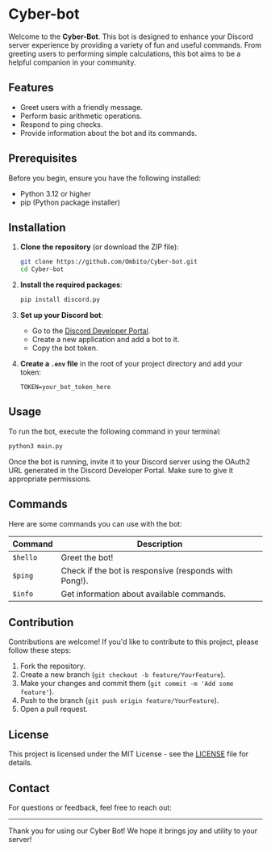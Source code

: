 # Cyber-bot


Welcome to the **Cyber-Bot**. This bot is designed to enhance your Discord server experience by providing a variety of fun and useful commands. From greeting users to performing simple calculations, this bot aims to be a helpful companion in your community.

## Features

- Greet users with a friendly message.
- Perform basic arithmetic operations.
- Respond to ping checks.
- Provide information about the bot and its commands.

## Prerequisites

Before you begin, ensure you have the following installed:

- Python 3.12 or higher
- pip (Python package installer)

## Installation

1. **Clone the repository** (or download the ZIP file):
   ```bash
   git clone https://github.com/Ombito/Cyber-bot.git
   cd Cyber-bot
   ```

2. **Install the required packages**:
   ```bash
   pip install discord.py
   ```

3. **Set up your Discord bot**:
   - Go to the [Discord Developer Portal](https://discord.com/developers/applications).
   - Create a new application and add a bot to it.
   - Copy the bot token.

4. **Create a `.env` file** in the root of your project directory and add your token:
   ```plaintext
   TOKEN=your_bot_token_here
   ```

## Usage

To run the bot, execute the following command in your terminal:

```bash
python3 main.py
```


Once the bot is running, invite it to your Discord server using the OAuth2 URL generated in the Discord Developer Portal. Make sure to give it appropriate permissions.

## Commands

Here are some commands you can use with the bot:

| Command              | Description                                           |
|---------------------|-------------------------------------------------------|
| `$hello`            | Greet the bot!                                       |
| `$ping`             | Check if the bot is responsive (responds with Pong!).|
| `$info`            | Get information about available commands.            |

## Contribution

Contributions are welcome! If you'd like to contribute to this project, please follow these steps:

1. Fork the repository.
2. Create a new branch (`git checkout -b feature/YourFeature`).
3. Make your changes and commit them (`git commit -m 'Add some feature'`).
4. Push to the branch (`git push origin feature/YourFeature`).
5. Open a pull request.

## License

This project is licensed under the MIT License - see the [LICENSE](LICENSE) file for details.

## Contact

For questions or feedback, feel free to reach out:


---

Thank you for using our Cyber Bot! We hope it brings joy and utility to your server!
